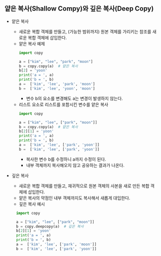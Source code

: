 ## 얕은 복사(Shallow Compy)와 깊은 복사(Deep Copy)
- 얕은 복사
  - 새로운 복합 객체를 만들고, (가능한 범위까지) 원본 객체를 가리키는 참조를 새로운 복합 객체에 삽입한다.
  - 얕은 복사 예제
    ```python
    import copy

    a = ["kim", "lee", "park", "moon"]
    b = copy.copy(a)  # 얕은 복사
    b[2] = 'yoon'
    print('a = ', a)
    print('b = ', b)
    a =  ['kim', 'lee', 'park', 'moon']
    b =  ['kim', 'lee', 'yoon', 'moon']
    ```
    - 변수 b의 요소를 변경해도 a는 변경이 발생하지 않는다.
  - 리스트 요소로 리스트를 포함시킨 변수를 얕은 복사
    ```python
    import copy

    a = ["kim", "lee", ["park", "moon"]]
    b = copy.copy(a)  # 얕은 복사
    b[2][1] = 'yoon'
    print('a = ', a)
    print('b = ', b)
    a =  ['kim', 'lee', ['park', 'yoon']]
    b =  ['kim', 'lee', ['park', 'yoon']]
    ```
    - 복사한 변수 b를 수정하니 a까지 수정이 된다. 
    - 내부 객체까지 복사해오지 않고 공유하는 결과가 나온다.

- 깊은 복사
  - 새로운 복합 객체를 만들고, 재귀적으로 원본 객체의 사본을 새로 만든 복합 객체에 삽입한다.
  - 얕은 복사의 약점인 내부 객체까지도 복사해서 새롭게 대입한다.
  - 깊은 복사 예시
  ```python
    import copy

    a = ["kim", "lee", ["park", "moon"]]
    b = copy.deepcopy(a)  # 깊은 복사
    b[2][1] = 'yoon'
    print('a = ', a)
    print('b = ', b)
    a =  ['kim', 'lee', ['park', 'moon']]
    b =  ['kim', 'lee', ['park', 'yoon']]
  ```
